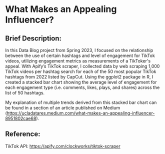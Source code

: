 # What Makes an Appealing Influencer?

## Brief Description:

In this Data Blog project from Spring 2023, I focused on the relationship between the use of certain hashtags and level of engagement for TikTok videos, utilizing engagement metrics as measurements of a TikToker's appeal. With Apify’s TikTok scraper, I collected data by web scraping 1,000 TikTok videos per hashtag search for each of the 50 most popular TikTok hashtags from 2022 listed by CapCut. Using the ggplot2 package in R, I created a stacked bar chart showing the average level of engagement for each engagement type (i.e. comments, likes, plays, and shares) across the list of 50 hashtags.

My explanation of multiple trends derived from this stacked bar chart can be found in a section of an article published on Medium (https://ucladatares.medium.com/what-makes-an-appealing-influencer-8951802cae68).

## Reference:

TikTok API: https://apify.com/clockworks/tiktok-scraper
